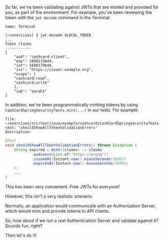 So far, we've been validating against JWTs that are minted and provided for you, as part of the environment. For example, you've been reviewing the token with the `jwt decode` command in the Terminal.

```dashboard:open-dashboard
name: Terminal
```

```shell
[~/exercises] $ jwt decode $LOCAL_TOKEN
...
Token claims
------------
{
    "aud": "cashcard-client",
    "exp": 1698215644,
    "iat": 1698179644,
    "iss": "https://issuer.example.org",
    "scope": [
    "cashcard:read",
    "cashcard:write"
    ],
    "sub": "sarah1"
}
```

In addition, we've been programmatically minting tokens by using `CashCardSpringSecurityTests.mint(...)` in our tests. For example:

```editor:select-matching-text
file: ~/exercises/src/test/java/example/cashcard/CashCardSpringSecurityTests.java
text: "shouldShowAllTokenValidationErrors"
description:
```

```java
@Test
void shouldShowAllTokenValidationErrors() throws Exception {
    String expired = mint((claims) -> claims
            .audience(List.of("https://wrong"))
            .issuedAt(Instant.now().minusSeconds(3600))
            .expiresAt(Instant.now().minusSeconds(3599))
    );
    ...
}
```

This has been very convenient. Free JWTs for everyone!

However, this isn't a very realistic scenario.

Normally, an application would communicate with an Authorization Server, which would mint and provide tokens to API clients.

So, how about if we run a real Authentication Server and validate against it? Sounds fun, right?

Then let's do it!
